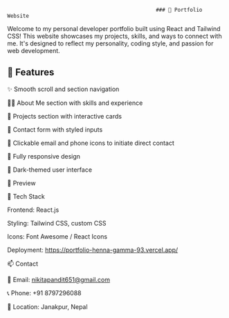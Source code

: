                                                    ### 💼 Portfolio Website
Welcome to my personal developer portfolio built using React and Tailwind CSS! This website showcases my projects, skills, and ways to connect with me. It's designed to reflect my personality, coding style, and passion for web development.

## 🚀 Features

✨ Smooth scroll and section navigation

🧑‍💻 About Me section with skills and experience

📁 Projects section with interactive cards

💬 Contact form with styled inputs

📍 Clickable email and phone icons to initiate direct contact

🎨 Fully responsive design

🌙 Dark-themed user interface

📸 Preview


🔧 Tech Stack

Frontend: React.js

Styling: Tailwind CSS, custom CSS

Icons: Font Awesome / React Icons

Deployment: https://portfolio-henna-gamma-93.vercel.app/

📫 Contact

📧 Email: nikitapandit651@gmail.com

📞 Phone: +91 8797296088

📍 Location: Janakpur, Nepal
